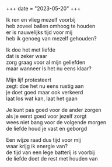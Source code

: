 +++
date = "2023-05-20"
+++

Ik ren en vlieg mezelf voorbij \
heb zoveel ballen omhoog te houden \
er is nauwelijks tijd voor mij\
heb ik genoeg van mezelf gehouden?

Ik doe het met liefde \
dat is zeker waar \
zorg graag voor al mijn geliefden \
maar wanneer is het nu eens klaar?

Mijn lijf protesteert \
zegt: doe het nu eens rustig aan \
je doet goed maar ook verkeerd \
laat los wat kan, laat het gaan

Je kunt pas goed voor de ander zorgen \
als je eerst goed voor jezelf zorgt \
wees niet bang voor de volgende morgen \
de liefde houd je vast en geborgd

Een wijze raad dus tijd voor mij \
waar krijg ik energie van? \
de tijd van een lege batterij is voorbij \
de liefde doet de rest met houden van
